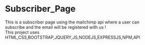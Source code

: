 # Subscriber_Page
This is a subscriber page using the mailchimp api where a user can subscribe and the email will be registered with us ! <br/> This project uses HTML,CSS,BOOTSTRAP,JQUERY,JS,NODEJS,EXPRESSJS,NPM,API
